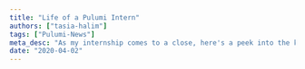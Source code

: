 ```yaml
---
title: "Life of a Pulumi Intern"
authors: ["tasia-halim"]
tags: ["Pulumi-News"]
meta_desc: "As my internship comes to a close, here's a peek into the kind of things I've experienced and accomplished as Pulumi's first."
date: "2020-04-02"
---
```

